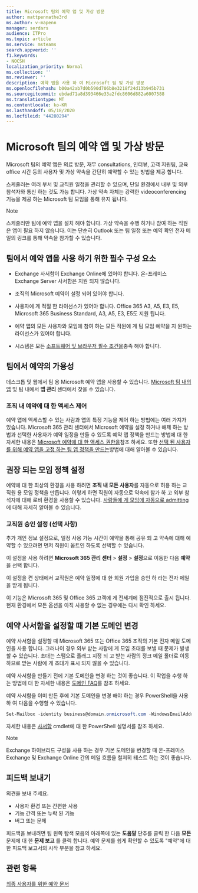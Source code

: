 ```yaml
---
title: Microsoft 팀의 예약 앱 및 가상 방문
author: mattpennathe3rd
ms.author: v-mapenn
manager: serdars
audience: ITPro
ms.topic: article
ms.service: msteams
search.appverid: ''
f1.keywords:
- NOCSH
localization_priority: Normal
ms.collection: ''
ms.reviewer: ''
description: 예약 앱을 사용 하 여 Microsoft 팀 및 가상 방문
ms.openlocfilehash: b00a42ab7d0b590d706b8e3218f24d13b945b731
ms.sourcegitcommit: ebdad71a8d393466e33a2fdc8606d882a6007588
ms.translationtype: MT
ms.contentlocale: ko-KR
ms.lasthandoff: 05/18/2020
ms.locfileid: "44280294"
---
```

# <a name="bookings-app-and-virtual-visits-in-microsoft-teams"></a>Microsoft 팀의 예약 앱 및 가상 방문

Microsoft 팀의 예약 앱은 의료 방문, 재무 consultations, 인터뷰, 고객 지원팀, 교육 office 시간 등의 사용자 및 가상 약속을 간단히 예약할 수 있는 방법을 제공 합니다.

스케줄러는 여러 부서 및 교직원 일정을 관리할 수 있으며, 단일 환경에서 내부 및 외부 참석자와 통신 하는 것도 가능 합니다. 가상 약속 자체는 강력한 videoconferencing 기능을 제공 하는 Microsoft 팀 모임을 통해 유지 됩니다.

> [!NOTE]
> 스케줄러만 팀에 예약 앱을 설치 해야 합니다. 가상 약속을 수행 하거나 참여 하는 직원은 앱이 필요 하지 않습니다. 이는 단순히 Outlook 또는 팀 일정 또는 예약 확인 전자 메일의 링크를 통해 약속을 참가할 수 있습니다.

## <a name="prerequisites-for-using-the-bookings-app-in-teams"></a>팀에서 예약 앱을 사용 하기 위한 필수 구성 요소

- Exchange 사서함이 Exchange Online에 있어야 합니다. 온-프레미스 Exchange Server 사서함은 지원 되지 않습니다.

- 조직의 Microsoft 예약이 설정 되어 있어야 합니다.

- 사용자에 게 적절 한 라이선스가 있어야 합니다. Office 365 A3, A5, E3, E5, Microsoft 365 Business Standard, A3, A5, E3, E5도 지원 됩니다.

- 예약 앱의 모든 사용자와 모임에 참여 하는 모든 직원에 게 팀 모임 예약을 지 원하는 라이선스가 있어야 합니다.

- 시스템은 모든 [소프트웨어 및 브라우저 필수 조건을](hardware-requirements-for-the-teams-app.md)충족 해야 합니다.

## <a name="availability-of-bookings-in-teams"></a>팀에서 예약의 가용성

데스크톱 및 웹에서 팀 용 Microsoft 예약 앱을 사용할 수 있습니다. [Microsoft 팀 내의 앱](https://teams.microsoft.com/l/app/4c4ec2e8-4a2c-4bce-8d8f-00fc664a4e5b?source=store-copy-link) 및 팀 내에서 **앱 관리** 센터에서 찾을 수 있습니다.

### <a name="control-access-to-bookings-within-your-organization"></a>조직 내 예약에 대 한 액세스 제어

예약 앱에 액세스할 수 있는 사람과 앱의 특정 기능을 제어 하는 방법에는 여러 가지가 있습니다. Microsoft 365 관리 센터에서 Microsoft 예약을 설정 하거나 해제 하는 방법과 선택한 사용자가 예약 일정을 만들 수 있도록 예약 앱 정책을 만드는 방법에 대 한 자세한 내용은 [Microsoft 예약에 대 한 액세스 권한을](https://support.microsoft.com/en-us/office/get-access-to-microsoft-bookings-5382dc07-aaa5-45c9-8767-502333b214ce)참조 하세요. 또한 [선택 된 사용자를 위해 예약 앱을 고정 하는 팀 앱 정책을 만드는](teams-app-setup-policies.md)방법에 대해 알아볼 수 있습니다.

## <a name="recommended-meeting-policy-settings"></a>권장 되는 모임 정책 설정

예약에 대 한 최상의 환경을 사용 하려면 **조직 내 모든 사용자**를 자동으로 허용 하는 교직원 용 모임 정책을 만듭니다. 이렇게 하면 직원이 자동으로 약속에 참가 하 고 외부 참석자에 대해 로비 환경을 사용할 수 있습니다. [사람들에 게 모임에 자동으로 admitting](meeting-policies-in-teams.md#automatically-admit-people)에 대해 자세히 알아볼 수 있습니다.

### <a name="optional-staff-approvals-setting"></a>교직원 승인 설정 (선택 사항)

추가 개인 정보 설정으로, 일정 사용 가능 시간이 예약을 통해 공유 되 고 약속에 대해 예약할 수 있으려면 먼저 직원이 옵트인 하도록 선택할 수 있습니다.  

이 설정을 사용 하려면 **Microsoft 365 관리 센터** \> **설정** \> **설정**으로 이동한 다음 **예약**을 선택 합니다.

이 설정을 켠 상태에서 교직원은 예약 일정에 대 한 회원 가입을 승인 하 라는 전자 메일을 받게 됩니다.  

이 기능은 Microsoft 365 및 Office 365 고객에 게 전세계에 점진적으로 출시 됩니다. 현재 환경에서 모든 옵션을 아직 사용할 수 없는 경우에는 다시 확인 하세요.

## <a name="changing-your-default-domain-when-setting-up-bookings-mailboxes"></a>예약 사서함을 설정할 때 기본 도메인 변경

예약 사서함을 설정할 때 Microsoft 365 또는 Office 365 조직의 기본 전자 메일 도메인을 사용 합니다. 그러나이 경우 외부 받는 사람에 게 모임 초대를 보낼 때 문제가 발생할 수 있습니다. 초대는 스팸으로 플래그 지정 되 고 받는 사람의 정크 메일 폴더로 이동 하므로 받는 사람에 게 초대가 표시 되지 않을 수 있습니다.

예약 사서함을 만들기 전에 기본 도메인을 변경 하는 것이 좋습니다. 이 작업을 수행 하는 방법에 대 한 자세한 내용은 [도메인 FAQ](https://docs.microsoft.com/microsoft-365/admin/setup/domains-faq#how-do-i-set-or-change-the-default-domain-in-office-365)를 참조 하세요.

예약 사서함을 이미 만든 후에 기본 도메인을 변경 해야 하는 경우 PowerShell을 사용 하 여 다음을 수행할 수 있습니다.

```PowerShell
Set-Mailbox -identity business@domain.onmicrosoft.com -WindowsEmailAddress business@domain.com -EmailAddresses business@domain.com
```

자세한 내용은 [사서함](https://docs.microsoft.com/powershell/module/exchange/mailboxes/set-mailbox) cmdlet에 대 한 PowerShell 설명서를 참조 하세요.

> [!NOTE]
> Exchange 하이브리드 구성을 사용 하는 경우 기본 도메인을 변경할 때 온-프레미스 Exchange 및 Exchange Online 간의 메일 흐름을 철저히 테스트 하는 것이 좋습니다.

## <a name="sending-feedback"></a>피드백 보내기

의견을 보내 주세요.

  - 사용자 환경 또는 간편한 사용
  - 기능 간격 또는 누락 된 기능
  - 버그 또는 문제
  
피드백을 보내려면 팀 왼쪽 탐색 모음의 아래쪽에 있는 **도움말** 단추를 클릭 한 다음 **모든** 문제에 대 한 **문제 보고** 를 클릭 합니다. 예약 문제를 쉽게 확인할 수 있도록 "예약"에 대 한 피드백 보고서의 시작 부분을 참고 하세요.

## <a name="related-topics"></a>관련 항목

[최종 사용자를 위한 예약 문서](https://support.office.com/en-us/article/apps-and-services-cc1fba57-9900-4634-8306-2360a40c665b?ui=en-US&rs=en-US&ad=US#PickTab=Bookings)
